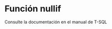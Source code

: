 ﻿---
FunctionName: "nullif"
FunctionType: "SQL"
Autogenerated: true
---

# Función  nullif

Consulte la documentación en el manual de T-SQL
